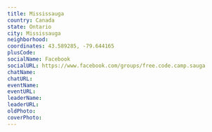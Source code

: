 ```yaml
---
title: Mississauga
country: Canada
state: Ontario
city: Mississauga
neighborhood: 
coordinates: 43.589285, -79.644165
plusCode:
socialName: Facebook
socialURL: https://www.facebook.com/groups/free.code.camp.sauga
chatName:
chatURL:
eventName:
eventURL:
leaderName:
leaderURL:
oldPhoto: 
coverPhoto:
---
```

